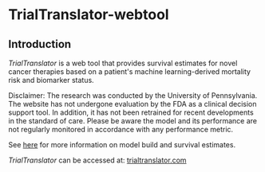 # TrialTranslator-webtool

## Introduction
*TrialTranslator* is a web tool that provides survival estimates for novel cancer therapies based on a patient's machine learning-derived mortality risk and biomarker status.

Disclaimer: The research was conducted by the University of Pennsylvania. The website has not undergone evaluation by the FDA as a clinical decision support tool. In addition, it has not been retrained for recent developments in the standard of care. Please be aware the model and its performance are not regularly monitored in accordance with any performance metric.
 
See [here](https://github.com/xavier-orcutt/TrialTransaltor) for more information on model build and survival estimates. 

*TrialTranslator* can be accessed at: [trialtranslator.com](https://www.trialtranslator.com)
